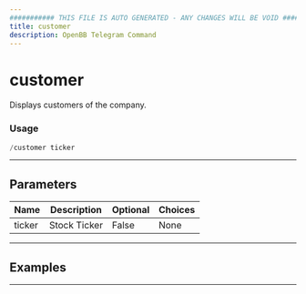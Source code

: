 ```yaml
---
########### THIS FILE IS AUTO GENERATED - ANY CHANGES WILL BE VOID ###########
title: customer
description: OpenBB Telegram Command
---
```


# customer

Displays customers of the company.

### Usage

```python wordwrap
/customer ticker
```

---

## Parameters

| Name | Description | Optional | Choices |
| ---- | ----------- | -------- | ------- |
| ticker | Stock Ticker | False | None |


---

## Examples


---
